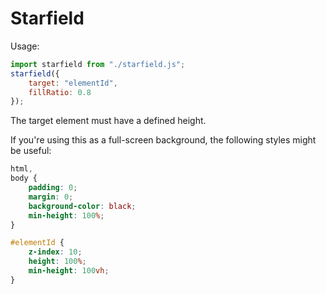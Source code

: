 # Starfield
Usage:
```js
import starfield from "./starfield.js";
starfield({
    target: "elementId",
    fillRatio: 0.8
});
```

The target element must have a defined height.

If you're using this as a full-screen background, the following styles might be useful:

```css
html,
body {
    padding: 0;
    margin: 0;
    background-color: black;
    min-height: 100%;
}

#elementId {
    z-index: 10;
    height: 100%;
    min-height: 100vh;
}
```